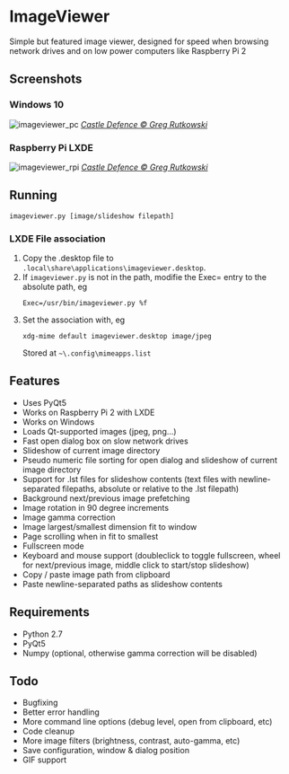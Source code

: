 # ImageViewer

Simple but featured image viewer, designed for speed when browsing network drives
and on low power computers like Raspberry Pi 2

## Screenshots


### Windows 10

![imageviewer_pc](https://user-images.githubusercontent.com/6446344/180907186-7ca0b477-e825-4fec-ab0a-366642303f27.jpg)
*[Castle Defence &copy; Greg Rutkowski](https://www.artstation.com/artwork/k4lYqK)*

### Raspberry Pi LXDE 

![imageviewer_rpi](https://user-images.githubusercontent.com/6446344/180907188-552fde3e-21d2-4cd9-9e68-652795706eef.jpg)
*[Castle Defence &copy; Greg Rutkowski](https://www.artstation.com/artwork/k4lYqK)*


## Running

    imageviewer.py [image/slideshow filepath]

### LXDE File association

1. Copy the .desktop file to `.local\share\applications\imageviewer.desktop`.
1. If `imageviewer.py` is not in the path, modifie the Exec= entry to the
   absolute path, eg
   ```
   Exec=/usr/bin/imageviewer.py %f
   ```
1. Set the association with, eg
    ```
    xdg-mime default imageviewer.desktop image/jpeg
    ```
    Stored at `~\.config\mimeapps.list`



## Features
- Uses PyQt5
- Works on Raspberry Pi 2 with LXDE
- Works on Windows
- Loads Qt-supported images (jpeg, png...)
- Fast open dialog box on slow network drives
- Slideshow of current image directory
- Pseudo numeric file sorting for open dialog and slideshow of current image
  directory
- Support for .lst files for slideshow contents (text files with
  newline-separated filepaths, absolute or relative to the .lst filepath)
- Background next/previous image prefetching
- Image rotation in 90 degree increments
- Image gamma correction
- Image largest/smallest dimension fit to window
- Page scrolling when in fit to smallest
- Fullscreen mode
- Keyboard and mouse support (doubleclick to toggle fullscreen, wheel for
  next/previous image, middle click to start/stop slideshow)
- Copy / paste image path from clipboard
- Paste newline-separated paths as slideshow contents

## Requirements
- Python 2.7
- PyQt5
- Numpy (optional, otherwise gamma correction will be disabled)

## Todo
- Bugfixing
- Better error handling
- More command line options (debug level, open from clipboard, etc)
- Code cleanup
- More image filters (brightness, contrast, auto-gamma, etc)
- Save configuration, window & dialog position
- GIF support